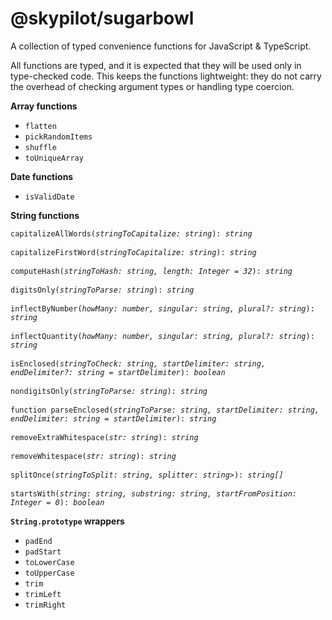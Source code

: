 # @skypilot/sugarbowl
A collection of typed convenience functions for JavaScript & TypeScript.

All functions are typed, and it is expected that they will be used only in
type-checked code. This keeps the functions lightweight: they do not
carry the overhead of checking argument types or handling type coercion.

__Array functions__

- `flatten`
- `pickRandomItems`
- `shuffle`
- `toUniqueArray`

__Date functions__

- `isValidDate`

__String functions__
<pre>
<code>capitalizeAllWords(<em>stringToCapitalize: string</em>): <em>string</em></code>

<code>capitalizeFirstWord(<em>stringToCapitalize: string</em>): <em>string</em></code>

<code>computeHash(<em>stringToHash: string, length: Integer = 32</em>): <em>string</em></code>

<code>digitsOnly(<em>stringToParse: string</em>): <em>string</em></code>

<code>inflectByNumber(<em>howMany: number, singular: string, plural?: string</em>): <em>string</em></code>

<code>inflectQuantity(<em>howMany: number, singular: string, plural?: string</em>): <em>string</em></code>

<code>isEnclosed(<em>stringToCheck: string, startDelimiter: string, endDelimiter?: string = startDelimiter</em>): <em>boolean</em></code>

<code>nondigitsOnly(<em>stringToParse: string</em>): <em>string</em></code>

<code>function parseEnclosed(<em>stringToParse: string, startDelimiter: string, endDelimiter: string = startDelimiter</em>): <em>string</em></code>

<code>removeExtraWhitespace(<em>str: string</em>): <em>string</em></code>

<code>removeWhitespace(<em>str: string</em>): <em>string</em></code>

<code>splitOnce(<em>stringToSplit: string, splitter: string</em>>): <em>string[]</em></code>

<code>startsWith(<em>string: string, substring: string, startFromPosition: Integer = 0</em>): <em>boolean</em></code>
</pre>

__`String.prototype` wrappers__
- `padEnd`
- `padStart`
- `toLowerCase`
- `toUpperCase`
- `trim`
- `trimLeft`
- `trimRight`
